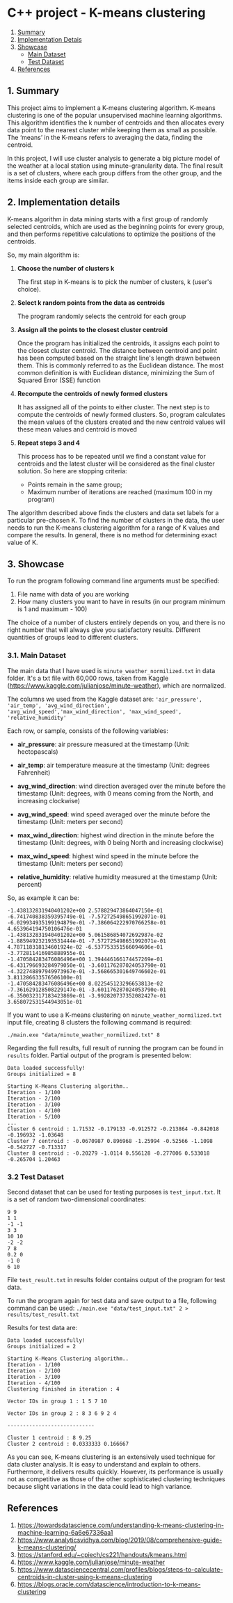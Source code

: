 # C++ project - K-means clustering 

1. [Summary](#1-summary)
2. [Implementation Detais](#2-implementation-details)
3. [Showcase](#3-showcase)
	* [Main Dataset](#31-main-dataset)
	* [Test Dataset](#32-test-dataset)
4. [References](#references)

## 1. Summary 

This project aims to implement a K-means clustering algorithm. K-means clustering is one of the popular unsupervised machine learning algorithms. This algorithm identifies the k number of centroids and then allocates every data point to the nearest cluster while keeping them as small as possible. The ‘means’ in the K-means refers to averaging the data, finding the centroid.

In this project, I will use cluster analysis to generate a big picture model of the weather at a local station using minute-granularity data. The final result is a set of clusters, where each group differs from the other group, and the items inside each group are similar. 

## 2. Implementation details

K-means algorithm in data mining starts with a first group of randomly selected centroids, which are used as the beginning points for every group, and then performs repetitive calculations to optimize the positions of the centroids.

So, my main algorithm is:

1. **Choose the number of clusters k**

   The first step in K-means is to pick the number of clusters, k (user's choice).

2. **Select k random points from the data as centroids**

   The program randomly selects the centroid for each group

3. **Assign all the points to the closest cluster centroid**

   Once the program has initialized the centroids, it assigns each point to the closest cluster centroid.  The distance between centroid and point has been computed based on the straight line's length drawn between them. This is commonly referred to as the Euclidean distance. The most common definition is with Euclidean distance, minimizing the Sum of Squared Error (SSE) function

4. **Recompute the centroids of newly formed clusters**

   It has assigned all of the points to either cluster. The next step is to compute the centroids of newly formed clusters. So, program calculates the mean values of the clusters created and the new centroid values will these mean values and centroid is moved 

5. **Repeat steps 3 and 4**

   This process has to be repeated until we find a constant value for centroids and the latest cluster will be considered as the final cluster solution. So here are stopping criteria:

   - Points remain in the same group;
   - Maximum number of iterations are reached (maximum 100 in my program)

The algorithm described above finds the clusters and data set labels for a particular pre-chosen K. To find the number of clusters in the data, the user needs to run the K-means clustering algorithm for a range of K values and compare the results. In general, there is no method for determining exact value of K.

## 3. Showcase

To run the program following command line arguments must be specified:

1. File name with data of you are working
2. How many clusters you want to have in results (in our program minimum is 1 and maximum - 100)

The choice of a number of clusters entirely depends on you, and there is no right number that will always give you satisfactory results. Different quantities of groups lead to different clusters.

### 3.1. Main Dataset

The main data that I have used is `minute_weather_normilized.txt` in data folder.  It's a txt file with 60,000 rows, taken from Kaggle (https://www.kaggle.com/julianjose/minute-weather), which are normalized.

The columns we used from the Kaggle dataset are: 
`'air_pressure', 'air_temp', 'avg_wind_direction', 'avg_wind_speed','max_wind_direction',
 'max_wind_speed', 'relative_humidity'`

Each row, or sample, consists of the following variables:

- **air_pressure**: air pressure measured at the timestamp (Unit: hectopascals)

- **air_temp**: air temperature measure at the timestamp (Unit: degrees Fahrenheit)

- **avg_wind_direction**: wind direction averaged over the minute before the timestamp (Unit: degrees, with 0 means coming from the North, and increasing clockwise)

- **avg_wind_speed**: wind speed averaged over the minute before the timestamp (Unit: meters per second)

- **max_wind_direction**: highest wind direction in the minute before the timestamp (Unit: degrees, with 0 being North and increasing clockwise)

- **max_wind_speed**: highest wind speed in the minute before the timestamp (Unit: meters per second)

- **relative_humidity**: relative humidity measured at the timestamp (Unit: percent)

So, as example it can be:
```
-1.438132831940401202e+00 2.578829473864047150e-01 -6.741740838359395749e-01 -7.572725498651992071e-01 -6.029934935199194879e-01 -7.386064222970766258e-01 4.653964194750106476e-01
-1.438132831940401202e+00 5.061586854072692987e-02 -1.885949232193531444e-01 -7.572725498651992071e-01 4.787118318134601924e-02 -6.537753351566094606e-01 -3.772811416985888955e-01
-1.470584283476086496e+00 1.394446166174457269e-01 -6.431796693284979050e-01 -3.601176287024053790e-01 -4.322748897949973967e-01 -3.568665301649746602e-01 3.811286633576506100e-01
-1.470584283476086496e+00 8.022545123296653813e-02 -7.361629128508229147e-01 -3.601176287024053790e-01 -6.350032317183423869e-01 -3.992820737352082427e-01 3.658072531544943051e-01
```

If you want to use a K-means clustering on `minute_weather_normilized.txt` input file, creating 8 clusters the following command is required:

`./main.exe "data/minute_weather_normilized.txt" 8`

Regarding the full results, full result of running the program can be found in `results` folder. 
Partial output of the program is presented below:

```
Data loaded successfully!
Groups initialized = 8

Starting K-Means Clustering algorithm..
Iteration - 1/100
Iteration - 2/100
Iteration - 3/100
Iteration - 4/100
Iteration - 5/100
...
Cluster 6 centroid : 1.71532 -0.179133 -0.912572 -0.213864 -0.842018 -0.196932 -1.03648 
Cluster 7 centroid : -0.0670987 0.896968 -1.25994 -0.52566 -1.1098 -0.542727 -0.713317 
Cluster 8 centroid : -0.20279 -1.0114 0.556128 -0.277006 0.533018 -0.265704 1.20463 
```

### 3.2 Test Dataset

Second dataset that can be used for testing purposes is `test_input.txt`. It is a set of random two-dimensional coordinates:

```
9 9
1 1
-1 -1
3 3
10 10
-2 -2
7 8
0.2 0
-1 0
6 10
```
File `test_result.txt` in results folder contains output of the program for test data.

To run the program again for test data and save output to a file, following command can be used:
`./main.exe "data/test_input.txt" 2 > results/test_result.txt`

Results for test data are:

```
Data loaded successfully!
Groups initialized = 2

Starting K-Means Clustering algorithm..
Iteration - 1/100
Iteration - 2/100
Iteration - 3/100
Iteration - 4/100
Clustering finished in iteration : 4

Vector IDs in group 1 : 1 5 7 10 

Vector IDs in group 2 : 8 3 6 9 2 4 

----------------------------

Cluster 1 centroid : 8 9.25 
Cluster 2 centroid : 0.0333333 0.166667 
```

As you can see, K-means clustering is an extensively used technique for data cluster analysis. It is easy to understand and explain to others. Furthermore, it delivers results quickly. However, its performance is usually not as competitive as those of the other sophisticated clustering techniques because slight variations in the data could lead to high variance.

## References

1. https://towardsdatascience.com/understanding-k-means-clustering-in-machine-learning-6a6e67336aa1
1. https://www.analyticsvidhya.com/blog/2019/08/comprehensive-guide-k-means-clustering/
1. https://stanford.edu/~cpiech/cs221/handouts/kmeans.html
1. https://www.kaggle.com/julianjose/minute-weather
1. https://www.datasciencecentral.com/profiles/blogs/steps-to-calculate-centroids-in-cluster-using-k-means-clustering
1. https://blogs.oracle.com/datascience/introduction-to-k-means-clustering
